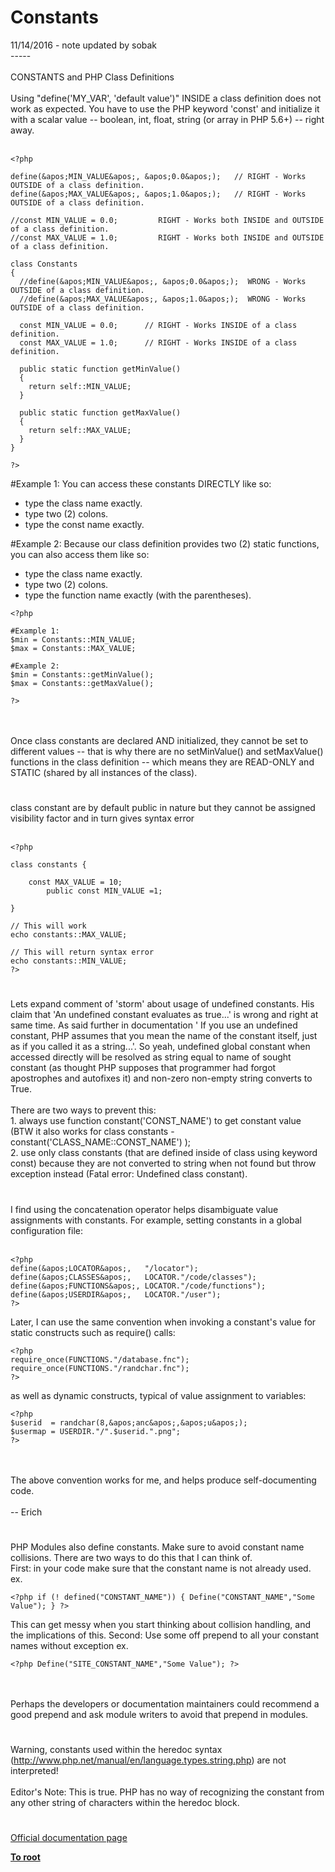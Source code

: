 # Constants



11/14/2016 - note updated by sobak<br>-----<br><br>CONSTANTS and PHP Class Definitions<br><br>Using "define(&apos;MY_VAR&apos;, &apos;default value&apos;)" INSIDE a class definition does not work as expected. You have to use the PHP keyword &apos;const&apos; and initialize it with a scalar value -- boolean, int, float, string (or array in PHP 5.6+) -- right away.<br><br>

```
<?php

define(&apos;MIN_VALUE&apos;, &apos;0.0&apos;);   // RIGHT - Works OUTSIDE of a class definition.
define(&apos;MAX_VALUE&apos;, &apos;1.0&apos;);   // RIGHT - Works OUTSIDE of a class definition.

//const MIN_VALUE = 0.0;         RIGHT - Works both INSIDE and OUTSIDE of a class definition.
//const MAX_VALUE = 1.0;         RIGHT - Works both INSIDE and OUTSIDE of a class definition.

class Constants
{
  //define(&apos;MIN_VALUE&apos;, &apos;0.0&apos;);  WRONG - Works OUTSIDE of a class definition.
  //define(&apos;MAX_VALUE&apos;, &apos;1.0&apos;);  WRONG - Works OUTSIDE of a class definition.

  const MIN_VALUE = 0.0;      // RIGHT - Works INSIDE of a class definition.
  const MAX_VALUE = 1.0;      // RIGHT - Works INSIDE of a class definition.

  public static function getMinValue()
  {
    return self::MIN_VALUE;
  }

  public static function getMaxValue()
  {
    return self::MAX_VALUE;
  }
}

?>
```


#Example 1:
You can access these constants DIRECTLY like so:
 * type the class name exactly.
 * type two (2) colons.
 * type the const name exactly.

#Example 2:
Because our class definition provides two (2) static functions, you can also access them like so:
 * type the class name exactly.
 * type two (2) colons.
 * type the function name exactly (with the parentheses).



```
<?php

#Example 1:
$min = Constants::MIN_VALUE;
$max = Constants::MAX_VALUE;

#Example 2:
$min = Constants::getMinValue();
$max = Constants::getMaxValue();

?>
```
<br><br>Once class constants are declared AND initialized, they cannot be set to different values -- that is why there are no setMinValue() and setMaxValue() functions in the class definition -- which means they are READ-ONLY and STATIC (shared by all instances of the class).  

#

class constant are by default public in nature but they cannot be assigned visibility factor and in turn gives syntax error<br><br>

```
<?php

class constants {

    const MAX_VALUE = 10;
        public const MIN_VALUE =1;

}

// This will work
echo constants::MAX_VALUE;

// This will return syntax error 
echo constants::MIN_VALUE; 
?>
```
  

#

Lets expand comment of &apos;storm&apos; about usage of undefined constants. His claim that &apos;An undefined constant evaluates as true...&apos; is wrong and right at same time. As said further in documentation &apos; If you use an undefined constant, PHP assumes that you mean the name of the constant itself, just as if you called it as a string...&apos;. So yeah, undefined global constant when accessed directly will be resolved as string equal to name of sought constant (as thought PHP supposes that programmer had forgot apostrophes and autofixes it) and non-zero non-empty string converts to True.<br><br>There are two ways to prevent this:<br>1. always use function constant(&apos;CONST_NAME&apos;) to get constant value (BTW it also works for class constants - constant(&apos;CLASS_NAME::CONST_NAME&apos;) );<br>2. use only class constants (that are defined inside of class using keyword const) because they are not converted to string when not found but throw exception instead (Fatal error: Undefined class constant).  

#

I find using the concatenation operator helps disambiguate value assignments with constants. For example, setting constants in a global configuration file:<br><br>

```
<?php
define(&apos;LOCATOR&apos;,   "/locator");
define(&apos;CLASSES&apos;,   LOCATOR."/code/classes");
define(&apos;FUNCTIONS&apos;, LOCATOR."/code/functions");
define(&apos;USERDIR&apos;,   LOCATOR."/user");
?>
```


Later, I can use the same convention when invoking a constant&apos;s value for static constructs such as require() calls:



```
<?php
require_once(FUNCTIONS."/database.fnc");
require_once(FUNCTIONS."/randchar.fnc");
?>
```


as well as dynamic constructs, typical of value assignment to variables:



```
<?php
$userid  = randchar(8,&apos;anc&apos;,&apos;u&apos;);
$usermap = USERDIR."/".$userid.".png";
?>
```
<br><br>The above convention works for me, and helps produce self-documenting code.<br><br>-- Erich  

#

PHP Modules also define constants.  Make sure to avoid constant name collisions.  There are two ways to do this that I can think of.<br>First: in your code make sure that the constant name is not already used.  ex. 

```
<?php if (! defined("CONSTANT_NAME")) { Define("CONSTANT_NAME","Some Value"); } ?>
```
  This can get messy when you start thinking about collision handling, and the implications of this.
Second: Use some off prepend to all your constant names without exception  ex. 

```
<?php Define("SITE_CONSTANT_NAME","Some Value"); ?>
```
<br><br>Perhaps the developers or documentation maintainers could recommend a good prepend and ask module writers to avoid that prepend in modules.  

#

Warning, constants used within the heredoc syntax (http://www.php.net/manual/en/language.types.string.php) are not interpreted!<br><br>Editor&apos;s Note: This is true. PHP has no way of recognizing the constant from any other string of characters within the heredoc block.  

#

[Official documentation page](https://www.php.net/manual/en/language.constants.php)

**[To root](/README.md)**